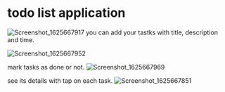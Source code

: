 # todo list application

![Screenshot_1625667917](https://user-images.githubusercontent.com/79784901/124777629-992cdb00-df55-11eb-8cfa-63507aa1836f.png)
you can add your tastks with title, description and time.

![Screenshot_1625667952](https://user-images.githubusercontent.com/79784901/124777965-d4c7a500-df55-11eb-9200-3e544f0b6704.png)

mark tasks as done or not.
![Screenshot_1625667969](https://user-images.githubusercontent.com/79784901/124778175-0476ad00-df56-11eb-9a15-d6cdf2b224de.png)

see its details with tap on each task.
![Screenshot_1625667851](https://user-images.githubusercontent.com/79784901/124778310-21ab7b80-df56-11eb-8698-261045f485c3.png)
